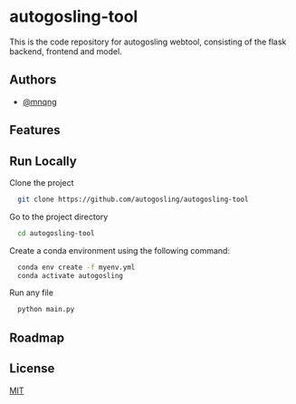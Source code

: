 # autogosling-tool

This is the code repository for autogosling webtool, consisting of the flask backend, frontend and model.


## Authors

- [@mnqng](https://www.github.com/mnqng)


## Features


    
## Run Locally

Clone the project

```bash
  git clone https://github.com/autogosling/autogosling-tool
```

Go to the project directory

```bash
  cd autogosling-tool
```

Create a conda environment using the following command:

```bash
  conda env create -f myenv.yml
  conda activate autogosling
```

Run any file

```bash
  python main.py
```


## Roadmap


## License

[MIT](https://choosealicense.com/licenses/mit/)
